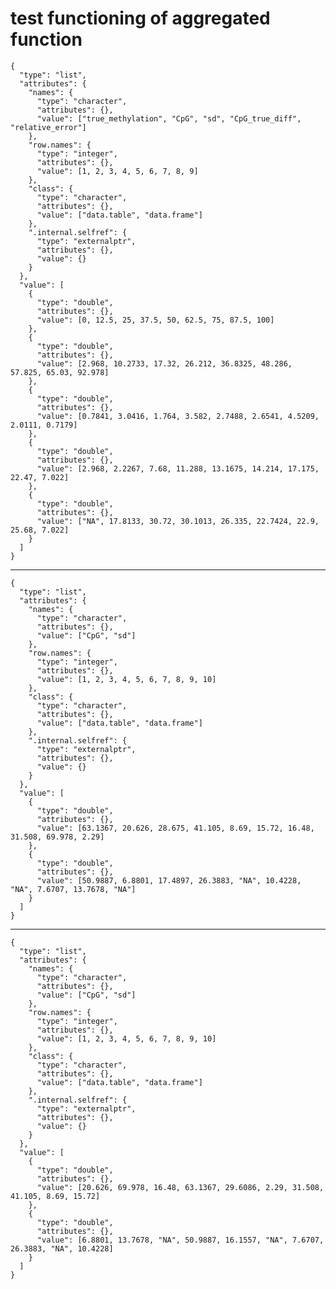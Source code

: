 # test functioning of aggregated function

    {
      "type": "list",
      "attributes": {
        "names": {
          "type": "character",
          "attributes": {},
          "value": ["true_methylation", "CpG", "sd", "CpG_true_diff", "relative_error"]
        },
        "row.names": {
          "type": "integer",
          "attributes": {},
          "value": [1, 2, 3, 4, 5, 6, 7, 8, 9]
        },
        "class": {
          "type": "character",
          "attributes": {},
          "value": ["data.table", "data.frame"]
        },
        ".internal.selfref": {
          "type": "externalptr",
          "attributes": {},
          "value": {}
        }
      },
      "value": [
        {
          "type": "double",
          "attributes": {},
          "value": [0, 12.5, 25, 37.5, 50, 62.5, 75, 87.5, 100]
        },
        {
          "type": "double",
          "attributes": {},
          "value": [2.968, 10.2733, 17.32, 26.212, 36.8325, 48.286, 57.825, 65.03, 92.978]
        },
        {
          "type": "double",
          "attributes": {},
          "value": [0.7841, 3.0416, 1.764, 3.582, 2.7488, 2.6541, 4.5209, 2.0111, 0.7179]
        },
        {
          "type": "double",
          "attributes": {},
          "value": [2.968, 2.2267, 7.68, 11.288, 13.1675, 14.214, 17.175, 22.47, 7.022]
        },
        {
          "type": "double",
          "attributes": {},
          "value": ["NA", 17.8133, 30.72, 30.1013, 26.335, 22.7424, 22.9, 25.68, 7.022]
        }
      ]
    }

---

    {
      "type": "list",
      "attributes": {
        "names": {
          "type": "character",
          "attributes": {},
          "value": ["CpG", "sd"]
        },
        "row.names": {
          "type": "integer",
          "attributes": {},
          "value": [1, 2, 3, 4, 5, 6, 7, 8, 9, 10]
        },
        "class": {
          "type": "character",
          "attributes": {},
          "value": ["data.table", "data.frame"]
        },
        ".internal.selfref": {
          "type": "externalptr",
          "attributes": {},
          "value": {}
        }
      },
      "value": [
        {
          "type": "double",
          "attributes": {},
          "value": [63.1367, 20.626, 28.675, 41.105, 8.69, 15.72, 16.48, 31.508, 69.978, 2.29]
        },
        {
          "type": "double",
          "attributes": {},
          "value": [50.9887, 6.8801, 17.4897, 26.3883, "NA", 10.4228, "NA", 7.6707, 13.7678, "NA"]
        }
      ]
    }

---

    {
      "type": "list",
      "attributes": {
        "names": {
          "type": "character",
          "attributes": {},
          "value": ["CpG", "sd"]
        },
        "row.names": {
          "type": "integer",
          "attributes": {},
          "value": [1, 2, 3, 4, 5, 6, 7, 8, 9, 10]
        },
        "class": {
          "type": "character",
          "attributes": {},
          "value": ["data.table", "data.frame"]
        },
        ".internal.selfref": {
          "type": "externalptr",
          "attributes": {},
          "value": {}
        }
      },
      "value": [
        {
          "type": "double",
          "attributes": {},
          "value": [20.626, 69.978, 16.48, 63.1367, 29.6086, 2.29, 31.508, 41.105, 8.69, 15.72]
        },
        {
          "type": "double",
          "attributes": {},
          "value": [6.8801, 13.7678, "NA", 50.9887, 16.1557, "NA", 7.6707, 26.3883, "NA", 10.4228]
        }
      ]
    }

